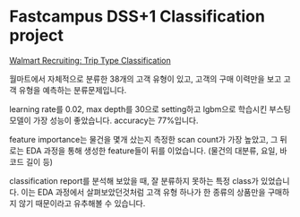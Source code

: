 # Fastcampus DSS+1 Classification project

[Walmart Recruiting: Trip Type Classification](https://www.kaggle.com/c/walmart-recruiting-trip-type-classification)

월마트에서 자체적으로 분류한 38개의 고객 유형이 있고, 고객의 구매 이력만을 보고 고객 유형을 예측하는 분류문제입니다. 

learning rate를 0.02, max depth를 30으로 setting하고 lgbm으로 학습시킨 부스팅 모델이 가장 성능이 좋았습니다. accuracy는 77%입니다. 

feature importance는 물건을 몇개 샀는지 측정한 scan count가 가장 높았고, 그 뒤로는 EDA 과정을 통해 생성한 feature들이 뒤를 이었습니다. (물건의 대분류, 요일, 바코드 길이 등)

classification report를 분석해 보았을 때, 잘 분류하지 못하는 특정 class가 있었습니다. 이는 EDA 과정에서 살펴보았던것처럼 고객 유형 하나가 한 종류의 상품만을 구매하지 않기 때문이라고 유추해볼 수 있습니다.
